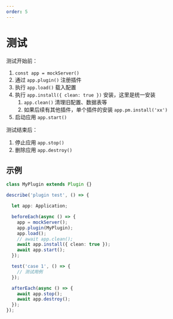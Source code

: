 ```yaml
---
order: 5
---
```


# 测试

测试开始前：

1. `const app = mockServer()`
2. 通过 `app.plugin()` 注册插件
3. 执行 `app.load()` 载入配置
4. 执行 `app.install({ clean: true })` 安装，这里是统一安装
   1. `app.clean()` 清理旧配置、数据表等
   2. 如果后续有其他插件，单个插件的安装 `app.pm.install('xx')`
5. 启动应用 `app.start()`

测试结束后：

1. 停止应用 `app.stop()`
2. 删除应用 `app.destroy()`

## 示例

```ts
class MyPlugin extends Plugin {}

describe('plugin test', () => {

  let app: Application;

  beforeEach(async () => {
    app = mockServer();
    app.plugin(MyPlugin);
    app.load();
    // await app.clean();
    await app.install({ clean: true });
    await app.start();
  });

  test('case 1', () => {
    // 测试用例
  });

  afterEach(async () => {
    await app.stop();
    await app.destroy();
  });
});
```
